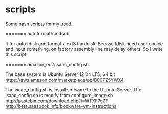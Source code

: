 scripts
=======
Some bash scripts for my used.

=======
autoformat/cmdsdb

It for auto fdisk and format a ext3 harddisk.
Becase fdisk need user choice and input something, 
on factory assembly line may delay others.
So I write this script.

=======
amazon_ec2/isaac_config.sh

The base system is Ubuntu Server 12.04 LTS, 64 bit
https://aws.amazon.com/marketplace/pp/B007Z5YWX4

The isaac_config.sh is install software to the Ubuntu Server.
The isaac_config.sh is modify from configure_image.sh  http://pastebin.com/download.php?i=WTXF7g7F
http://beta.saasbook.info/bookware-vm-instructions
